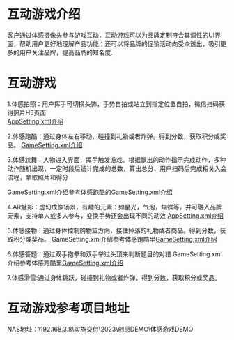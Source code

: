 # 互动游戏介绍
客户通过体感摄像头参与游戏互动，互动游戏可以为品牌定制符合其调性的UI界面，帮助用户更好地理解产品功能；还可以将品牌的促销活动向受众透出，吸引更多的用户关注品牌，提高品牌的知名度.


# 互动游戏

1.体感拍照：用户挥手可切换头饰，手势自拍或站立到指定位置自拍，微信扫码获得照片H5页面         
[AppSetting.xml介绍](https://github.com/troncell/SensingDocs/blob/main/Docs/InteractiveGames/Photo.md)

2.体感跑酷：通过身体左右移动，碰撞到礼物或者炸弹。得到分数，获取积分或奖品。
[GameSetting.xml介绍](https://github.com/troncell/SensingDocs/blob/main/Docs/InteractiveGames/GameSetting.md)

3.体感尬舞：人物进入界面，挥手触发游戏。根据飘出的动作指示完成动作，多种动作随机出现，一定时段后统计完成的总数，算出总分，用户扫码后完成相关入会流程，拿取照片和得分

GameSetting.xml介绍参考体感跑酷的[GameSetting.xml介绍](https://github.com/troncell/SensingDocs/blob/main/Docs/InteractiveGames/Question.md)

4.AR魅影：虚幻成像场景，有趣的元素：如星光，气泡，蝴蝶等，并可融入品牌元素，支持单人或多人参与，变换手势还会出现不同的动效
[AppSetting.xml介绍](https://github.com/troncell/SensingDocs/blob/main/Docs/InteractiveGames/ARPhantom.md)

5.体感接物：通过身体控制购物篮方向，接住掉落的礼物或者商品。得到分数，获取积分或奖品。
GameSetting.xml介绍参考体感跑酷里[GameSetting.xml介绍](https://github.com/troncell/SensingDocs/blob/main/Docs/InteractiveGames/GameSetting.md)
 
6.体感答题：通过双手抱拳和双手举过头顶来判断题目的对错
GameSetting.xml介绍参考体感跑酷里[GameSetting.xml介绍](https://github.com/troncell/SensingDocs/blob/main/Docs/InteractiveGames/Question.md)

7.体感滑雪:通过身体跳跃，碰撞到礼物或者炸弹，得到分数，获取积分或奖品。


# 互动游戏参考项目地址
NAS地址：\\192.168.3.8\实施交付\2023\创思DEMO\体感游戏DEMO


